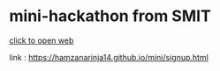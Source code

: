 # mini-hackathon from SMIT
<a href="./signup.html" class="login-link">click to open web</a>

link :   https://hamzanarinja14.github.io/mini/signup.html
